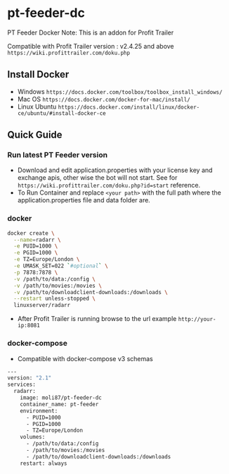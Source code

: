 # pt-feeder-dc

PT Feeder Docker
Note: This is an addon for Profit Trailer

Compatible with Profit Trailer version : v2.4.25 and above
`https://wiki.profittrailer.com/doku.php`

## Install Docker

- Windows `https://docs.docker.com/toolbox/toolbox_install_windows/`
- Mac OS `https://docs.docker.com/docker-for-mac/install/`
- Linux Ubuntu `https://docs.docker.com/install/linux/docker-ce/ubuntu/#install-docker-ce`

## Quick Guide

### Run latest PT Feeder version

- Download and edit application.properties with your license key and exchange apis, other wise the bot will not start. See for `https://wiki.profittrailer.com/doku.php?id=start` reference.
- To Run Container and replace `<your path>` with the full path where the application.properties file and data folder are.

### docker

```bash
docker create \
  --name=radarr \
  -e PUID=1000 \
  -e PGID=1000 \
  -e TZ=Europe/London \
  -e UMASK_SET=022 `#optional` \
  -p 7878:7878 \
  -v /path/to/data:/config \
  -v /path/to/movies:/movies \
  -v /path/to/downloadclient-downloads:/downloads \
  --restart unless-stopped \
  linuxserver/radarr
```

- After Profit Trailer is running browse to the url example `http://your-ip:8081`

### docker-compose

- Compatible with docker-compose v3 schemas

```bash
---
version: "2.1"
services:
  radarr:
    image: moli87/pt-feeder-dc
    container_name: pt-feeder
    environment:
      - PUID=1000
      - PGID=1000
      - TZ=Europe/London
    volumes:
      - /path/to/data:/config
      - /path/to/movies:/movies
      - /path/to/downloadclient-downloads:/downloads
    restart: always
```
